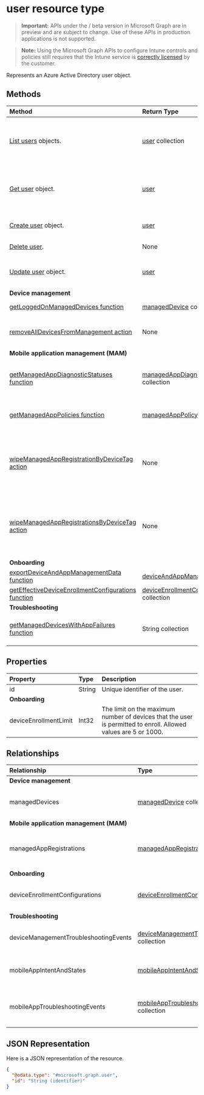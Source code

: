 ﻿# user resource type

> **Important:** APIs under the / beta version in Microsoft Graph are in preview and are subject to change. Use of these APIs in production applications is not supported.

> **Note:** Using the Microsoft Graph APIs to configure Intune controls and policies still requires that the Intune service is [correctly licensed](https://go.microsoft.com/fwlink/?linkid=839381) by the customer.

Represents an Azure Active Directory user object.

## Methods
|Method|Return Type|Description|
|:---|:---|:---|
|[List users](../api/intune_shared_user_list.md) objects.|[user](../resources/intune_shared_user.md) collection|List properties and relationships of the [user](../resources/intune_shared_user.md) objects.|
|[Get user](../api/intune_shared_user_get.md) object.|[user](../resources/intune_shared_user.md)|Read properties and relationships of the [user](../resources/intune_shared_user.md) object.|
|[Create user](../api/intune_shared_user_create.md) object.|[user](../resources/intune_shared_user.md)|Create a new [user](../resources/intune_shared_user.md) object.|
|[Delete user](../api/intune_shared_user_delete.md).|None|Deletes a [user](../resources/intune_shared_user.md).|
|[Update user](../api/intune_shared_user_update.md) object.|[user](../resources/intune_shared_user.md)|Update the properties of a [user](../resources/intune_shared_user.md) object.|
|**Device management**|
|[getLoggedOnManagedDevices function](../api/intune_shared_user_getloggedonmanageddevices.md)|[managedDevice](../resources/intune_devices_manageddevice.md) collection|Not yet documented|
|[removeAllDevicesFromManagement action](../api/intune_shared_user_removealldevicesfrommanagement.md)|None|Retire all devices from management for this user|
|**Mobile application management (MAM)**|
|[getManagedAppDiagnosticStatuses function](../api/intune_shared_user_getmanagedappdiagnosticstatuses.md)|[managedAppDiagnosticStatus](../resources/intune_mam_managedappdiagnosticstatus.md) collection|Gets diagnostics validation status for a given user.|
|[getManagedAppPolicies function](../api/intune_shared_user_getmanagedapppolicies.md)|[managedAppPolicy](../resources/intune_mam_managedapppolicy.md) collection|Gets app restrictions for a given user.|
|[wipeManagedAppRegistrationByDeviceTag action](../api/intune_shared_user_wipemanagedappregistrationbydevicetag.md)|None|Issues a wipe operation on an app registration with specified device tag.|
|[wipeManagedAppRegistrationsByDeviceTag action](../api/intune_shared_user_wipemanagedappregistrationsbydevicetag.md)|None|Issues a wipe operation on an app registration with specified device tag.|
|**Onboarding**|
|[exportDeviceAndAppManagementData function](../api/intune_shared_user_exportdeviceandappmanagementdata.md)|[deviceAndAppManagementData](../resources/intune_onboarding_deviceandappmanagementdata.md)|Not yet documented|
|[getEffectiveDeviceEnrollmentConfigurations function](../api/intune_shared_user_geteffectivedeviceenrollmentconfigurations.md)|[deviceEnrollmentConfiguration](../resources/intune_onboarding_deviceenrollmentconfiguration.md) collection|Not yet documented|
|**Troubleshooting**|
|[getManagedDevicesWithAppFailures function](../api/intune_shared_user_getmanageddeviceswithappfailures.md)|String collection|Retrieves the list of devices with failed apps.|


## Properties
|Property|Type|Description|
|:---|:---|:---|
|id|String|Unique identifier of the user.|
|**Onboarding**|
|deviceEnrollmentLimit|Int32|The limit on the maximum number of devices that the user is permitted to enroll. Allowed values are 5 or 1000.|

## Relationships
|Relationship|Type|Description|
|:---|:---|:---|
|**Device management**|
|managedDevices|[managedDevice](../resources/intune_devices_manageddevice.md) collection|The managed devices associated with the user.|
|**Mobile application management (MAM)**|
|managedAppRegistrations|[managedAppRegistration](../resources/intune_mam_managedappregistration.md) collection|Zero or more managed app registrations that belong to the user.|
|**Onboarding**|
|deviceEnrollmentConfigurations|[deviceEnrollmentConfiguration](../resources/intune_onboarding_deviceenrollmentconfiguration.md) collection|Get enrollment configurations targeted to the user|
|**Troubleshooting**|
|deviceManagementTroubleshootingEvents|[deviceManagementTroubleshootingEvent](../resources/intune_troubleshooting_devicemanagementtroubleshootingevent.md) collection|The list of troubleshooting events for this user.|
|mobileAppIntentAndStates|[mobileAppIntentAndState](../resources/intune_troubleshooting_mobileappintentandstate.md) collection|The list of troubleshooting events for this user.|
|mobileAppTroubleshootingEvents|[mobileAppTroubleshootingEvent](../resources/intune_troubleshooting_mobileapptroubleshootingevent.md) collection|The list of mobile app troubleshooting events for this user.|

## JSON Representation
Here is a JSON representation of the resource.
<!-- {
  "blockType": "resource",
  "keyProperty": "id",
  "@odata.type": "microsoft.graph.user"
}
-->
``` json
{
  "@odata.type": "#microsoft.graph.user",
  "id": "String (identifier)"
}
```



